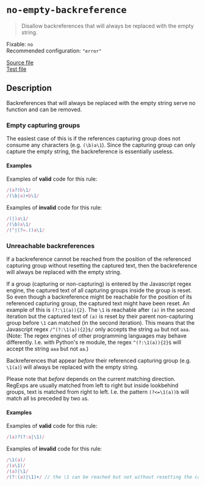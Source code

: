 # `no-empty-backreference`

> Disallow backreferences that will always be replaced with the empty string.

Fixable: `no` <br> Recommended configuration: `"error"`

<!-- prettier-ignore -->
[Source file](https://github.com/RunDevelopment/eslint-plugin-clean-regex/blob/master/lib/rules/no-empty-backreference.js) <br> [Test file](https://github.com/RunDevelopment/eslint-plugin-clean-regex/blob/master/tests/lib/rules/no-empty-backreference.js)

## Description

Backreferences that will always be replaced with the empty string serve no
function and can be removed.

### Empty capturing groups

The easiest case of this is if the references capturing group does not consume
any characters (e.g. `(\b)a\1`). Since the capturing group can only capture the
empty string, the backreference is essentially useless.

#### Examples

Examples of **valid** code for this rule:

<!-- prettier-ignore -->
```js
/(a?)b\1/
/(\b|a)+b\1/
```

Examples of **invalid** code for this rule:

<!-- prettier-ignore -->
```js
/(|)a\1/
/(\b)a\1/
/(^|(?=.))a\1/
```

### Unreachable backreferences

If a backreference cannot be reached from the position of the referenced
capturing group without resetting the captured text, then the backreference will
always be replaced with the empty string.

If a group (capturing or non-capturing) is entered by the Javascript regex
engine, the captured text of all capturing groups inside the group is reset. So
even though a backreference might be reachable for the position of its
referenced capturing group, the captured text might have been reset. An example
of this is `(?:\1(a)){2}`. The `\1` is reachable after `(a)` in the second
iteration but the captured text of `(a)` is reset by their parent non-capturing
group before `\1` can matched (in the second iteration). This means that the
Javascript regex `/^(?:\1(a)){2}$/` only accepts the string `aa` but not `aaa`.
(Note: The regex engines of other programming languages may behave differently.
I.e. with Python's re module, the regex `^(?:\1(a)){2}$` will accept the string
`aaa` but not `aa`.)

Backreferences that appear _before_ their referenced capturing group (e.g.
`\1(a)`) will always be replaced with the empty string.

Please note that _before_ depends on the current matching direction. RegExps are
usually matched from left to right but inside lookbehind groups, text is matched
from right to left. I.e. the pattern `(?<=\1(a))b` will match all `b`s preceded
by two `a`s.

#### Examples

Examples of **valid** code for this rule:

<!-- prettier-ignore -->
```js
/(a)?(?:a|\1)/
```

Examples of **invalid** code for this rule:

<!-- prettier-ignore -->
```js
/\1(a)/
/(a\1)/
/(a)|\1/
/(?:(a)|\1)+/ // the \1 can be reached but not without resetting the captured text
```
